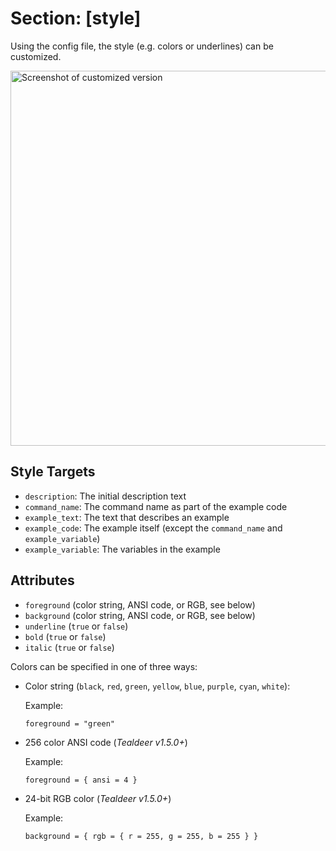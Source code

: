 # Section: \[style\]

Using the config file, the style (e.g. colors or underlines) can be customized.

<img src="screenshot-custom.png" alt="Screenshot of customized version" width="600">

## Style Targets

- `description`: The initial description text
- `command_name`: The command name as part of the example code
- `example_text`: The text that describes an example
- `example_code`: The example itself (except the `command_name` and `example_variable`)
- `example_variable`: The variables in the example

## Attributes

- `foreground` (color string, ANSI code, or RGB, see below)
- `background` (color string, ANSI code, or RGB, see below)
- `underline` (`true` or `false`)
- `bold` (`true` or `false`)
- `italic` (`true` or `false`)

Colors can be specified in one of three ways:

- Color string (`black`, `red`, `green`, `yellow`, `blue`, `purple`, `cyan`, `white`):

  Example:

      foreground = "green"

- 256 color ANSI code (*Tealdeer v1.5.0+*)

  Example:

      foreground = { ansi = 4 }

- 24-bit RGB color (*Tealdeer v1.5.0+*)

  Example:

      background = { rgb = { r = 255, g = 255, b = 255 } }
